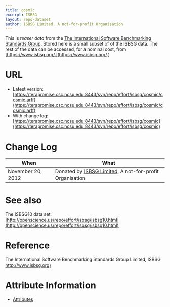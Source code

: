 ```yaml
---
title: cosmic
excerpt: ISBSG
layout: repo-dataset
author: ISBSG Limited, A not-for-profit Organisation
---
```



This is _teaser data_ from the [The International Software Benchmarking Standards Group](https://www.isbsg.org/). Stored here is a small subset of of
the ISBSG data. The rest of the data can be accessed, for a nominal
cost, from [https://www.isbsg.org/.](https://www.isbsg.org/.)

# URL

  * Latest version: [https://terapromise.csc.ncsu.edu:8443/svn/repo/effort/isbsg/cosmic/cosmic.arff](https://terapromise.csc.ncsu.edu:8443/svn/repo/effort/isbsg/cosmic/cosmic.arff)
  * With change log: [https://terapromise.csc.ncsu.edu:8443/svn/repo/effort/isbsg/cosmic](https://terapromise.csc.ncsu.edu:8443/svn/repo/effort/isbsg/cosmic)

# Change Log

When | What
---- | ----
November 20, 2012 | Donated by [ISBSG Limited](/repo/people/data-donors/promise3.html), A not-for-profit Organisation

# See also

The ISBSG10 data set: [http://openscience.us/repo/effort/isbsg/isbsg10.html](http://openscience.us/repo/effort/isbsg/isbsg10.html)

# Reference

 The International Software Benchmarking Standards Group Limited, ISBSG [http://www.isbsg.org)](http://www.isbsg.org)

# Attribute Information

* [Attributes](https://terapromise.csc.ncsu.edu:8443/svn/repo/effort/isbsg/isbsg10/isbsg-attribute-info.txt)
